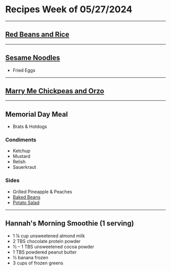 # Recipes Week of 05/27/2024

---

## [Red Beans and Rice](./redBeansAndRice.md)

---

## [Sesame Noodles](./seasameNoodles.md)

- Fried Eggs

---

## [Marry Me Chickpeas and Orzo](./marryMeChickpeaAndOrzo.md)

---

## Memorial Day Meal

- Brats & Hotdogs

### Condiments
- Ketchup
- Mustard
- Relish
- Sauerkraut

### Sides
- Grilled Pineapple & Peaches
- [Baked Beans](./KCMasterpieceBakedBeans.md)
- [Potato Salad](./potatoSalad.md)

---


## Hannah's Morning Smoothie (1 serving)

- 1 ¼ cup unsweetened almond milk
- 2 TBS chocolate protein powder
- ½ – 1 TBS unsweetened cocoa powder
- 1 TBS powdered peanut butter
- ½ banana frozen
- 3 cups of frozen greens